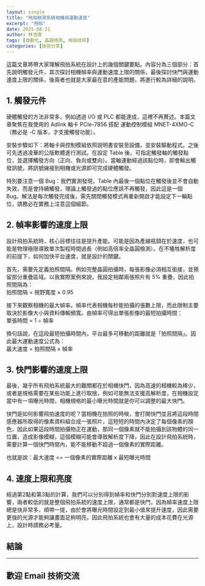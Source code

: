 ```yaml
---
layout: single
title: "飛拍檢測系統相機與運動速度"
excerpt: "飛拍"
date: 2025-08-21
author: 林浩唐
tags: [自動化, 晶圓檢測, 飛拍技術]
categories: [技術分享]
---
```


這篇文章將帶大家理解飛拍系統在設計上的幾個關鍵要點。內容分為三個部分：首先說明觸發元件，其次探討相機幀率與運動速度上限的關係，最後探討快門與運動速度上限的關係，後兩者也就是大家最在意的產能問題，將進行較為詳細的說明。

## 1. 觸發元件

硬體觸發的方法非常多，例如透過 I/O 或 PLC 都能達成，這裡不再贅述。本篇文章聚焦在我使用的 Adlink 軸卡 PCIe-7856 搭配 運動控制模組 MNET-4XMO-C（務必是 -C 版本，才支援觸發功能）。

安裝步驟如下：將軸卡與控制模組依照說明書安裝至設備，並安裝驅動程式。之後可先透過凌華的公版軟體進行測試。在設定 Table 後，可指定觸發軸的觸發點位，並選擇觸發方向（正向、負向或雙向）。當軸運動經過該點位時，即會輸出觸發訊號，將訊號線接到相機或光源即可完成硬體觸發。

特別要注意一個 Bug：我們實測發現，Table 內最後一個點位在觸發後並不會自動失效，而是會持續觸發，理論上觸發過的點位應該不再觸發，因此這是一個 Bug。解法是每次觸發完成後，需先關閉觸發模式再重新開啟才能設定下一輪點位，請務必在實務上注意這個細節。
  
  
## 2. 幀率影響的速度上限

設計飛拍系統時，核心目標往往是提升產能。可能是因為產線瓶頸在於速度，也可能是物理極限導致單次製程時間過長（例如高倍率全晶圓檢測）。在不犧牲解析度的前提下，如何加快平台速度，就是設計的關鍵。

首先，需要先定義拍照間隔。例如完整晶圓拍攝時，每張影像必須相互銜接，並預留部分重疊區域。以我實際案例來說，我設定相鄰兩張照片有 5% 重疊，因此拍照間隔為：  
拍照間隔 = 視野寬度 × 0.95

接下來觀察相機的最大幀率。幀率代表相機每秒能拍攝的張數上限，而此限制主要取決於影像大小與資料傳輸頻寬。由幀率可得出單張影像的最短拍攝時間：  
單張時間 = 1 ÷ 幀率

換句話說，在這段最短拍攝時間內，平台最多可移動的距離就是「拍照間隔」。因此最大運動速度公式為：  
最大速度 = 拍照間隔 × 幀率

  
## 3. 快門影響的速度上限

最後，幾乎所有飛拍系統最大的難關都在於相機快門，因為高速的相機較為稀少，或者是規格需要在某些功能上進行取捨，例如可能無法支援高解析度，在相機設定當中有一項曝光時間，相機規格的最小曝光時間就是你可以調整的最大快門。

快門是如何影響飛拍速度的呢？當相機在拍照的時候，會打開快門並且將這段時間感應器所取得的像素資料組合成一張照片，這短短的時間內決定了每個像素的顏色，因此如果這段時間拍攝物正在運動，那同一個像素就不能拍攝到該物體的同一位置，造成影像模糊，這個模糊可能會導致解析度下降，因此在設計飛拍系統時，需要計算一個快門時間內，能不能移動不超過一個像素的實際距離。

也就是說：最大速度 <= 一個像素的實際距離 x 最短曝光時間

## 4. 速度上限和亮度

經過第2點和第3點的計算，我們可以分別得到幀率和快門分別對速度上限的影響，兩者較低的就是整個飛拍系統的速度上限，通常都是快門，因為幀率速度上限總是快非常多，順帶一提，由於會將曝光時間設定到最小值來提升速度，因此需要更強的光源才能夠讓畫面足夠明亮，因此飛拍系統也會有大量的成本花費在光源上，設計時請務必考量。
  
## 結論



---

## 歡迎 Email 技術交流
